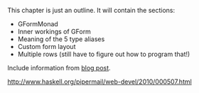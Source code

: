 This chapter is just an outline. It will contain the sections:

* GFormMonad
* Inner workings of GForm
* Meaning of the 5 type aliases
* Custom form layout
* Multiple rows (still have to figure out how to program that!)

Include information from [blog post](http://docs.yesodweb.com/blog/custom-forms/).

http://www.haskell.org/pipermail/web-devel/2010/000507.html

